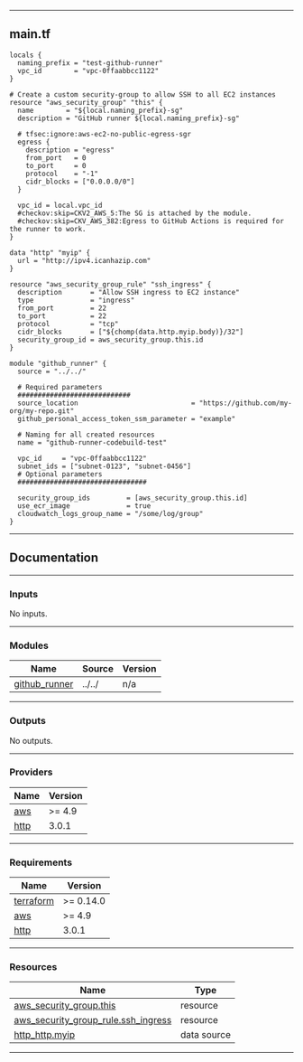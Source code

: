<!-- BEGIN_TF_DOCS -->
----
## main.tf
```hcl
locals {
  naming_prefix = "test-github-runner"
  vpc_id        = "vpc-0ffaabbcc1122"
}

# Create a custom security-group to allow SSH to all EC2 instances
resource "aws_security_group" "this" {
  name        = "${local.naming_prefix}-sg"
  description = "GitHub runner ${local.naming_prefix}-sg"

  # tfsec:ignore:aws-ec2-no-public-egress-sgr
  egress {
    description = "egress"
    from_port   = 0
    to_port     = 0
    protocol    = "-1"
    cidr_blocks = ["0.0.0.0/0"]
  }

  vpc_id = local.vpc_id
  #checkov:skip=CKV2_AWS_5:The SG is attached by the module.
  #checkov:skip=CKV_AWS_382:Egress to GitHub Actions is required for the runner to work.
}

data "http" "myip" {
  url = "http://ipv4.icanhazip.com"
}

resource "aws_security_group_rule" "ssh_ingress" {
  description       = "Allow SSH ingress to EC2 instance"
  type              = "ingress"
  from_port         = 22
  to_port           = 22
  protocol          = "tcp"
  cidr_blocks       = ["${chomp(data.http.myip.body)}/32"]
  security_group_id = aws_security_group.this.id
}

module "github_runner" {
  source = "../../"

  # Required parameters
  ############################
  source_location                            = "https://github.com/my-org/my-repo.git"
  github_personal_access_token_ssm_parameter = "example"

  # Naming for all created resources
  name = "github-runner-codebuild-test"

  vpc_id     = "vpc-0ffaabbcc1122"
  subnet_ids = ["subnet-0123", "subnet-0456"]
  # Optional parameters
  ################################

  security_group_ids         = [aws_security_group.this.id]
  use_ecr_image              = true
  cloudwatch_logs_group_name = "/some/log/group"
}
```
----

## Documentation

----
### Inputs

No inputs.

----
### Modules

| Name | Source | Version |
|------|--------|---------|
| <a name="module_github_runner"></a> [github\_runner](#module\_github\_runner) | ../../ | n/a |

----
### Outputs

No outputs.

----
### Providers

| Name | Version |
|------|---------|
| <a name="provider_aws"></a> [aws](#provider\_aws) | >= 4.9 |
| <a name="provider_http"></a> [http](#provider\_http) | 3.0.1 |

----
### Requirements

| Name | Version |
|------|---------|
| <a name="requirement_terraform"></a> [terraform](#requirement\_terraform) | >= 0.14.0 |
| <a name="requirement_aws"></a> [aws](#requirement\_aws) | >= 4.9 |
| <a name="requirement_http"></a> [http](#requirement\_http) | 3.0.1 |

----
### Resources

| Name | Type |
|------|------|
| [aws_security_group.this](https://registry.terraform.io/providers/hashicorp/aws/latest/docs/resources/security_group) | resource |
| [aws_security_group_rule.ssh_ingress](https://registry.terraform.io/providers/hashicorp/aws/latest/docs/resources/security_group_rule) | resource |
| [http_http.myip](https://registry.terraform.io/providers/hashicorp/http/3.0.1/docs/data-sources/http) | data source |

----
<!-- END_TF_DOCS -->
